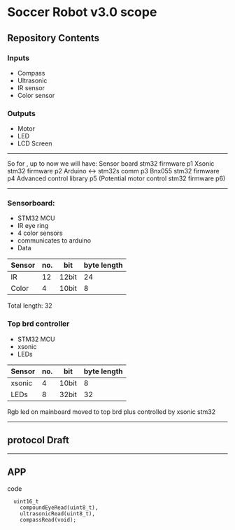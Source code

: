 # Soccer Robot v3.0 scope

## Repository Contents

### Inputs
- Compass 
- Ultrasonic
- IR sensor
- Color sensor

### Outputs
- Motor
- LED
- LCD Screen

---

So for , up to now we will have:
Sensor board stm32 firmware p1
Xsonic stm32 firmware p2
Arduino <-> stm32s comm p3
Bnx055 stm32 firmware p4
Advanced control library p5
(Potential motor control stm32 firmware p6)

---
### Sensorboard:
- STM32 MCU 
- IR eye ring
- 4 color sensors
- communicates to arduino
- Data

|Sensor| no. | bit | byte length |
| --- | --- | --- | --- |
| IR | 12 | 12bit | 24 |
|Color| 4 | 10bit | 8 |

Total length: 32

### Top brd controller
- STM32 MCU 
- xsonic
- LEDs

|Sensor| no. | bit | byte length |
| --- | --- | --- | --- |
|xsonic| 4 | 10bit | 8  |
| LEDs | 8 | 32bit | 32 |


Rgb led on mainboard moved to top brd plus controlled by xsonic stm32

---
## protocol Draft


---

APP
---
code
```
  uint16_t
    compoundEyeRead(uint8_t),
    ultrasonicRead(uint8_t),
    compassRead(void);
```
